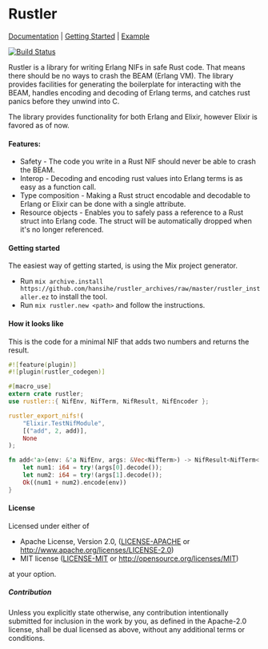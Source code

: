 # Rustler

[Documentation](http://rustler.rustbridge.io/) | [Getting Started](https://github.com/hansihe/Rustler/blob/master/README.md#getting-started) | [Example](https://github.com/hansihe/Rustler_Example)

[![Build Status](https://travis-ci.org/hansihe/Rustler.svg?branch=master)](https://travis-ci.org/hansihe/Rustler)

Rustler is a library for writing Erlang NIFs in safe Rust code. That means
there should be no ways to crash the BEAM (Erlang VM). The library provides
facilities for generating the boilerplate for interacting with the BEAM,
handles encoding and decoding of Erlang terms, and catches rust panics before
they unwind into C.

The library provides functionality for both Erlang and Elixir, however Elixir
is favored as of now.

#### Features:
* Safety - The code you write in a Rust NIF should never be able to crash the BEAM.
* Interop - Decoding and encoding rust values into Erlang terms is as easy as a function call.
* Type composition - Making a Rust struct encodable and decodable to Erlang or Elixir can be done with a single attribute.
* Resource objects - Enables you to safely pass a reference to a Rust struct into Erlang code. The struct will be automatically dropped when it's no longer referenced.

#### Getting started
The easiest way of getting started, is using the Mix project generator.

* Run `mix archive.install https://github.com/hansihe/rustler_archives/raw/master/rustler_installer.ez` to install the tool.
* Run `mix rustler.new <path>` and follow the instructions.

#### How it looks like
This is the code for a minimal NIF that adds two numbers and returns the result.
```rust
#![feature(plugin)]
#![plugin(rustler_codegen)]

#[macro_use]
extern crate rustler;
use rustler::{ NifEnv, NifTerm, NifResult, NifEncoder };

rustler_export_nifs!(
    "Elixir.TestNifModule",
    [("add", 2, add)],
    None
);

fn add<'a>(env: &'a NifEnv, args: &Vec<NifTerm>) -> NifResult<NifTerm<'a>> {
    let num1: i64 = try!(args[0].decode());
    let num2: i64 = try!(args[1].decode());
    Ok((num1 + num2).encode(env))
}
```

#### License

Licensed under either of

 * Apache License, Version 2.0, ([LICENSE-APACHE](LICENSE-APACHE) or http://www.apache.org/licenses/LICENSE-2.0)
 * MIT license ([LICENSE-MIT](LICENSE-MIT) or http://opensource.org/licenses/MIT)

at your option.

##### Contribution

Unless you explicitly state otherwise, any contribution intentionally submitted
for inclusion in the work by you, as defined in the Apache-2.0 license, shall be dual licensed as above, without any
additional terms or conditions.

